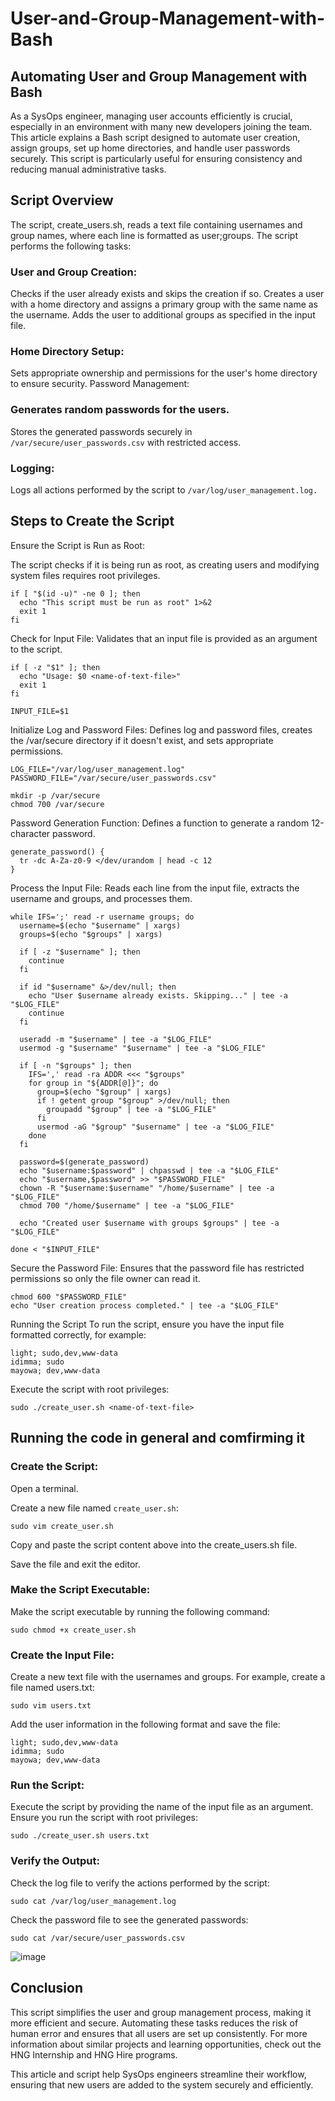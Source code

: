 # User-and-Group-Management-with-Bash

## Automating User and Group Management with Bash

As a SysOps engineer, managing user accounts efficiently is crucial, especially in an environment with many new developers joining the team. This article explains a Bash script designed to automate user creation, assign groups, set up home directories, and handle user passwords securely. This script is particularly useful for ensuring consistency and reducing manual administrative tasks.

## Script Overview
The script, create_users.sh, reads a text file containing usernames and group names, where each line is formatted as user;groups. The script performs the following tasks:

### User and Group Creation:
Checks if the user already exists and skips the creation if so.
Creates a user with a home directory and assigns a primary group with the same name as the username.
Adds the user to additional groups as specified in the input file.

### Home Directory Setup:
Sets appropriate ownership and permissions for the user's home directory to ensure security.
Password Management:

### Generates random passwords for the users.
Stores the generated passwords securely in `/var/secure/user_passwords.csv` with restricted access.

### Logging:
Logs all actions performed by the script to `/var/log/user_management.log.`


## Steps to Create the Script
Ensure the Script is Run as Root:

The script checks if it is being run as root, as creating users and modifying system files requires root privileges.
```
if [ "$(id -u)" -ne 0 ]; then
  echo "This script must be run as root" 1>&2
  exit 1
fi
```
Check for Input File:
Validates that an input file is provided as an argument to the script.
```
if [ -z "$1" ]; then
  echo "Usage: $0 <name-of-text-file>"
  exit 1
fi

INPUT_FILE=$1
```

Initialize Log and Password Files:
Defines log and password files, creates the /var/secure directory if it doesn't exist, and sets appropriate permissions.
```
LOG_FILE="/var/log/user_management.log"
PASSWORD_FILE="/var/secure/user_passwords.csv"

mkdir -p /var/secure
chmod 700 /var/secure
```

Password Generation Function:
Defines a function to generate a random 12-character password.
```
generate_password() {
  tr -dc A-Za-z0-9 </dev/urandom | head -c 12
}
```

Process the Input File:
Reads each line from the input file, extracts the username and groups, and processes them.
```
while IFS=';' read -r username groups; do
  username=$(echo "$username" | xargs)
  groups=$(echo "$groups" | xargs)

  if [ -z "$username" ]; then
    continue
  fi

  if id "$username" &>/dev/null; then
    echo "User $username already exists. Skipping..." | tee -a "$LOG_FILE"
    continue
  fi

  useradd -m "$username" | tee -a "$LOG_FILE"
  usermod -g "$username" "$username" | tee -a "$LOG_FILE"

  if [ -n "$groups" ]; then
    IFS=',' read -ra ADDR <<< "$groups"
    for group in "${ADDR[@]}"; do
      group=$(echo "$group" | xargs)
      if ! getent group "$group" >/dev/null; then
        groupadd "$group" | tee -a "$LOG_FILE"
      fi
      usermod -aG "$group" "$username" | tee -a "$LOG_FILE"
    done
  fi

  password=$(generate_password)
  echo "$username:$password" | chpasswd | tee -a "$LOG_FILE"
  echo "$username,$password" >> "$PASSWORD_FILE"
  chown -R "$username:$username" "/home/$username" | tee -a "$LOG_FILE"
  chmod 700 "/home/$username" | tee -a "$LOG_FILE"

  echo "Created user $username with groups $groups" | tee -a "$LOG_FILE"

done < "$INPUT_FILE"
```

Secure the Password File:
Ensures that the password file has restricted permissions so only the file owner can read it.
```
chmod 600 "$PASSWORD_FILE"
echo "User creation process completed." | tee -a "$LOG_FILE"
```
Running the Script
To run the script, ensure you have the input file formatted correctly, for example:
```
light; sudo,dev,www-data
idimma; sudo
mayowa; dev,www-data
```
Execute the script with root privileges:

```
sudo ./create_user.sh <name-of-text-file>
```

## Running the code in general and comfirming it 

### Create the Script:
Open a terminal.

Create a new file named `create_user.sh`:
```
sudo vim create_user.sh
```
Copy and paste the script content above into the create_users.sh file.

Save the file and exit the editor.

### Make the Script Executable:
Make the script executable by running the following command:

```
sudo chmod +x create_user.sh
```

### Create the Input File:
Create a new text file with the usernames and groups. For example, create a file named users.txt:
```
sudo vim users.txt
```
Add the user information in the following format and save the file:
```
light; sudo,dev,www-data
idimma; sudo
mayowa; dev,www-data
```

### Run the Script:
Execute the script by providing the name of the input file as an argument. Ensure you run the script with root privileges:

```
sudo ./create_user.sh users.txt
```

### Verify the Output:
Check the log file to verify the actions performed by the script:

```
sudo cat /var/log/user_management.log
```
Check the password file to see the generated passwords:
```
sudo cat /var/secure/user_passwords.csv
```

![image](https://github.com/OlavicDev/User-and-Group-Management-with-Bash/assets/124717753/42ec582a-efc7-4490-ab54-791da33a36c2)


## Conclusion
This script simplifies the user and group management process, making it more efficient and secure. Automating these tasks reduces the risk of human error and ensures that all users are set up consistently. For more information about similar projects and learning opportunities, check out the HNG Internship and HNG Hire programs.

This article and script help SysOps engineers streamline their workflow, ensuring that new users are added to the system securely and efficiently.
